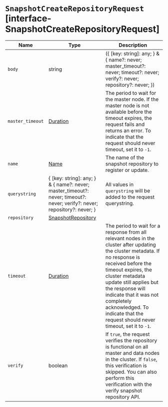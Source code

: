 # `SnapshotCreateRepositoryRequest` [interface-SnapshotCreateRepositoryRequest]

| Name | Type | Description |
| - | - | - |
| `body` | string | ({ [key: string]: any; } & { name?: never; master_timeout?: never; timeout?: never; verify?: never; repository?: never; }) | All values in `body` will be added to the request body. |
| `master_timeout` | [Duration](./Duration.md) | The period to wait for the master node. If the master node is not available before the timeout expires, the request fails and returns an error. To indicate that the request should never timeout, set it to `-1`. |
| `name` | [Name](./Name.md) | The name of the snapshot repository to register or update. |
| `querystring` | { [key: string]: any; } & { name?: never; master_timeout?: never; timeout?: never; verify?: never; repository?: never; } | All values in `querystring` will be added to the request querystring. |
| `repository` | [SnapshotRepository](./SnapshotRepository.md) | &nbsp; |
| `timeout` | [Duration](./Duration.md) | The period to wait for a response from all relevant nodes in the cluster after updating the cluster metadata. If no response is received before the timeout expires, the cluster metadata update still applies but the response will indicate that it was not completely acknowledged. To indicate that the request should never timeout, set it to `-1`. |
| `verify` | boolean | If `true`, the request verifies the repository is functional on all master and data nodes in the cluster. If `false`, this verification is skipped. You can also perform this verification with the verify snapshot repository API. |
